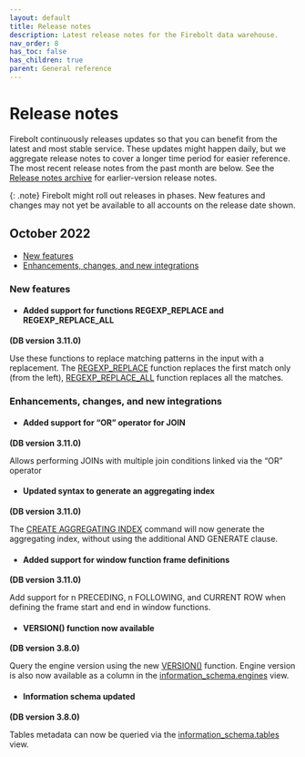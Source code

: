 ```yaml
---
layout: default
title: Release notes
description: Latest release notes for the Firebolt data warehouse.
nav_order: 8
has_toc: false
has_children: true
parent: General reference
---
```


# Release notes

Firebolt continuously releases updates so that you can benefit from the latest and most stable service. These updates might happen daily, but we aggregate release notes to cover a longer time period for easier reference. The most recent release notes from the past month are below. See the [Release notes archive](release-notes-archive.md) for earlier-version release notes.

{: .note}
Firebolt might roll out releases in phases. New features and changes may not yet be available to all accounts on the release date shown.

## October 2022

* [New features](#new-features)
* [Enhancements, changes, and new integrations](#enhancements-changes-and-new-integrations)

### New features

* #### <!--- FIR-15853 —-->Added support for functions REGEXP_REPLACE and REGEXP_REPLACE_ALL
**(DB version 3.11.0)**

  Use these functions to replace matching patterns in the input with a replacement. The [REGEXP_REPLACE](../sql-reference/functions-reference/regexp-replace.md) function replaces the first match only (from the left), [REGEXP_REPLACE_ALL](../sql-reference/functions-reference/regexp-replace.md) function replaces all the matches.

### Enhancements, changes, and new integrations

* #### <!--- FIR-14886 —-->Added support for “OR” operator for JOIN 
**(DB version 3.11.0)**

  Allows performing JOINs with multiple join conditions linked via the “OR” operator

* #### <!--- FIR-15683 —-->Updated syntax to generate an aggregating index 
**(DB version 3.11.0)**

  The [CREATE AGGREGATING INDEX](../sql-reference/commands/create-aggregating-index.md) command will now generate the aggregating index, without using the additional AND GENERATE clause. 

* #### <!--- FIR-15452 —-->Added support for window function frame definitions
**(DB version 3.11.0)**

  Add support for n PRECEDING, n FOLLOWING, and CURRENT ROW when defining the frame start and end in window functions.

* #### <!--- FIR-15022 —-->VERSION() function now available
**(DB version 3.8.0)**

  Query the engine version using the new [VERSION()](../sql-reference/functions-reference/version.md) function. Engine version is also now available as a column in the [information_schema.engines](../general-reference/information-schema/engines.md) view. 

* #### <!--- FIR-15152 —--> Information schema updated
**(DB version 3.8.0)**

  Tables metadata can now be queried via the [information\_schema.tables](../general-reference/information-schema/tables.md) view.



